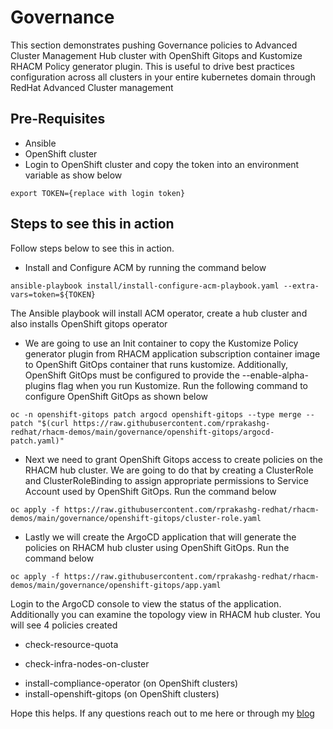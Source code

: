 # Governance
This section demonstrates pushing Governance policies to Advanced Cluster Management Hub cluster with OpenShift Gitops and Kustomize RHACM Policy generator plugin. This is useful to drive best practices configuration across all clusters in your entire kubernetes domain through RedHat Advanced Cluster management

## Pre-Requisites
* Ansible 
* OpenShift cluster
* Login to OpenShift cluster and copy the token into an environment variable as show below
```
export TOKEN={replace with login token}
```

## Steps to see this in action
Follow steps below to see this in action.

* Install and Configure ACM by running the command below
```
ansible-playbook install/install-configure-acm-playbook.yaml --extra-vars=token=${TOKEN}
```
The Ansible playbook will install ACM operator, create a hub cluster and also installs OpenShift gitops operator

* We are going to use an Init container to copy the Kustomize Policy generator plugin from RHACM application subscription container image to OpenShift GitOps container that runs kustomize. Additionally, OpenShift GitOps must be configured to provide the --enable-alpha-plugins flag when you run Kustomize. Run the following command to configure OpenShift GitOps as shown below
```
oc -n openshift-gitops patch argocd openshift-gitops --type merge --patch "$(curl https://raw.githubusercontent.com/rprakashg-redhat/rhacm-demos/main/governance/openshift-gitops/argocd-patch.yaml)"
```

* Next we need to grant OpenShift Gitops access to create policies on the RHACM hub cluster. We are going to do that by creating a ClusterRole and ClusterRoleBinding to assign appropriate permissions to Service Account used by OpenShift GitOps. Run the command below
```
oc apply -f https://raw.githubusercontent.com/rprakashg-redhat/rhacm-demos/main/governance/openshift-gitops/cluster-role.yaml
```

* Lastly we will create the ArgoCD application that will generate the policies on RHACM hub cluster using OpenShift GitOps. Run the command below
```
oc apply -f https://raw.githubusercontent.com/rprakashg-redhat/rhacm-demos/main/governance/openshift-gitops/app.yaml
```

Login to the ArgoCD console to view the status of the application. Additionally you can examine the topology view in RHACM hub cluster. You will see 4 policies created
* check-resource-quota
+ check-infra-nodes-on-cluster
* install-compliance-operator (on OpenShift clusters)
* install-openshift-gitops (on OpenShift clusters)

Hope this helps. If any questions reach out to me here or through my [blog](https://rprakashg.github.io)


